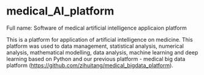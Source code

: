 # medical_AI_platform
Full name: Software of medical artificial intelligence applicaion platform

This is a platform for application of artificial intelligence on medicine. This platform was used to data management, statistical analysis, numerical analysis, mathematical modelling, data analysis, machine learning and deep learning based on Python and our previous platform - medical big data platform (https://github.com/zihuitang/medical_bigdata_platform).
